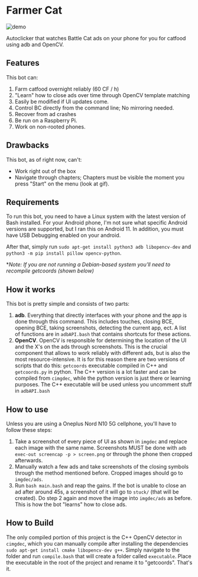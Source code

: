 # Farmer Cat
![demo](demo.gif)

Autoclicker that watches Battle Cat ads on your phone for you for catfood using adb and OpenCV.

## Features
This bot can:
1. Farm catfood overnight reliably (60 CF / h)
2. "Learn" how to close ads over time through OpenCV template matching
3. Easily be modified if UI updates come. 
4. Control BC directly from the command line; No mirroring needed.
5. Recover from ad crashes
6. Be run on a Raspberry Pi. 
7. Work on non-rooted phones. 

## Drawbacks
This bot, as of right now, can't:
* Work right out of the box
* Navigate through chapters; Chapters must be visible the moment you press "Start" on the menu (look at gif).

## Requirements
To run this bot, you need to have a Linux system with the latest version of Bash installed. For your Android phone, I'm not sure what specific Android versions are supported, but I ran this on Android 11. In addition, you must have USB Debugging enabled on your android. 

After that, simply run `sudo apt-get install python3 adb libopencv-dev` and `python3 -m pip install pillow opencv-python`.

**Note: If you are not running a Debian-based system you'll need to recompile getcoords (shown below)*

## How it works
This bot is pretty simple and consists of two parts:
1. **adb**. Everything that directly interfaces with your phone and the app is done through this command. This includes touches, closing BCE, opening BCE, taking screenshots, detecting the current app, ect. A list of functions are in `adbAPI.bash` that contains shortcuts for these actions.
2. **OpenCV**. OpenCV is responsible for determining the location of the UI and the X's on the ads through screenshots. This is the crucial component that allows to work reliably with different ads, but is also the most resource-intensive. It is for this reason there are two versions of scripts that do this: `getcoords` executable compiled in C++ and `getcoords.py` in python. The C++ version is a lot faster and can be compiled from `cimgdec`, while the python version is just there or learning purposes. The C++ executable will be used unless you uncomment stuff in `adbAPI.bash`

## How to use
Unless you are using a Oneplus Nord N10 5G cellphone, you'll have to follow these steps:
1. Take a screenshot of every piece of UI as shown in `imgdec` and replace each image with the same name. Screenshots MUST be done with `adb exec-out screencap -p > screen.png` or through the phone then cropped afterwards.
2. Manually watch a few ads and take screenshots of the closing symbols through the method mentioned before. Cropped images should go to `imgdec/ads`.
3. Run `bash main.bash` and reap the gains. If the bot is unable to close an ad after around 45s, a screenshot of it will go to `stuck/` (that will be created). Do step 2 again and move the image into `imgdec/ads` as before. This is how the bot "learns" how to close ads.

## How to Build
The only compiled portion of this project is the C++ OpenCV detector in `cimgdec`, which you can manually compile after installing the dependencies `sudo apt-get install cmake libopencv-dev g++`. Simply navigate to the folder and run `compile.bash` that will create a folder called `executable`. Place the executable in the root of the project and rename it to "getcoords". That's it. 
